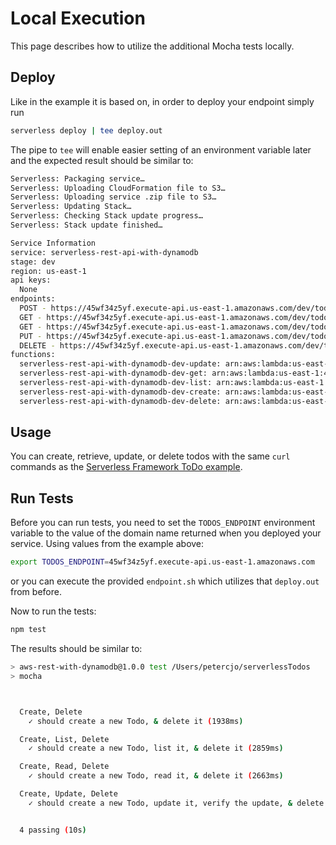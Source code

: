 # Local Execution

This page describes how to utilize the additional Mocha tests locally.

## Deploy

Like in the example it is based on, in order to deploy your endpoint simply run

```bash
serverless deploy | tee deploy.out
```

The pipe to `tee` will enable easier setting of an environment variable later and the expected result should be similar to:

```bash
Serverless: Packaging service…
Serverless: Uploading CloudFormation file to S3…
Serverless: Uploading service .zip file to S3…
Serverless: Updating Stack…
Serverless: Checking Stack update progress…
Serverless: Stack update finished…

Service Information
service: serverless-rest-api-with-dynamodb
stage: dev
region: us-east-1
api keys:
  None
endpoints:
  POST - https://45wf34z5yf.execute-api.us-east-1.amazonaws.com/dev/todos
  GET - https://45wf34z5yf.execute-api.us-east-1.amazonaws.com/dev/todos
  GET - https://45wf34z5yf.execute-api.us-east-1.amazonaws.com/dev/todos/{id}
  PUT - https://45wf34z5yf.execute-api.us-east-1.amazonaws.com/dev/todos/{id}
  DELETE - https://45wf34z5yf.execute-api.us-east-1.amazonaws.com/dev/todos/{id}
functions:
  serverless-rest-api-with-dynamodb-dev-update: arn:aws:lambda:us-east-1:488110005556:function:serverless-rest-api-with-dynamodb-dev-update
  serverless-rest-api-with-dynamodb-dev-get: arn:aws:lambda:us-east-1:488110005556:function:serverless-rest-api-with-dynamodb-dev-get
  serverless-rest-api-with-dynamodb-dev-list: arn:aws:lambda:us-east-1:488110005556:function:serverless-rest-api-with-dynamodb-dev-list
  serverless-rest-api-with-dynamodb-dev-create: arn:aws:lambda:us-east-1:488110005556:function:serverless-rest-api-with-dynamodb-dev-create
  serverless-rest-api-with-dynamodb-dev-delete: arn:aws:lambda:us-east-1:488110005556:function:serverless-rest-api-with-dynamodb-dev-delete
```

## Usage

You can create, retrieve, update, or delete todos with the same `curl` commands as the [Serverless Framework ToDo example](https://github.com/serverless/examples/tree/master/aws-node-rest-api-with-dynamodb).

## Run Tests
Before you can run tests, you need to set the `TODOS_ENDPOINT` environment variable to the value of the domain name returned when you deployed your service.  Using values from the example above:

```bash
export TODOS_ENDPOINT=45wf34z5yf.execute-api.us-east-1.amazonaws.com
```

or you can execute the provided `endpoint.sh` which utilizes that `deploy.out` from before.

Now to run the tests:

```bash
npm test
```

The results should be similar to:

```bash
> aws-rest-with-dynamodb@1.0.0 test /Users/petercjo/serverlessTodos
> mocha



  Create, Delete
    ✓ should create a new Todo, & delete it (1938ms)

  Create, List, Delete
    ✓ should create a new Todo, list it, & delete it (2859ms)

  Create, Read, Delete
    ✓ should create a new Todo, read it, & delete it (2663ms)

  Create, Update, Delete
    ✓ should create a new Todo, update it, verify the update, & delete it (2559ms)


  4 passing (10s)

```


